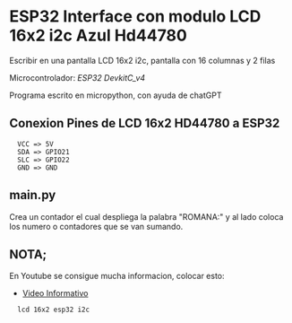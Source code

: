 # ESP32 Interface con modulo LCD 16x2 i2c Azul Hd44780

Escribir en una pantalla LCD 16x2 i2c, pantalla con 16 columnas y 2 filas

Microcontrolador: _ESP32 DevkitC_v4_

Programa escrito en micropython, con ayuda de chatGPT

## Conexion Pines de LCD 16x2 HD44780 a ESP32

```
  VCC => 5V
  SDA => GPIO21
  SLC => GPIO22
  GND => GND
```

## main.py

Crea un contador el cual despliega la palabra "ROMANA:" y al lado coloca los numero o contadores que se van sumando.

## NOTA;

En Youtube se consigue mucha informacion, colocar esto:

- [Video Informativo](https://www.youtube.com/watch?v=TQRdoMwgthY&list=LL&index=2)

```
  lcd 16x2 esp32 i2c
```
